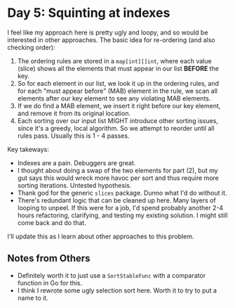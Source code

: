 # Day 5: Squinting at indexes

I feel like my approach here is pretty ugly and loopy, and so would be interested in other approaches. The basic idea for re-ordering (and also checking order):

1) The ordering rules are stored in a `map[int][]int`, where each value (slice) shows all the elements that must appear in our list **BEFORE** the key.
2) So for each element in our list, we look it up in the ordering rules, and for each "must appear before" (MAB) element in the rule, we scan all elements after our key element to see any violating MAB elements.
3) If we do find a MAB element, we insert it right before our key element, and remove it from its original location.
4) Each sorting over our input list MIGHT introduce other sorting issues, since it's a greedy, local algorithm. So we attempt to reorder until all rules pass. Usually this is 1 - 4 passes.

Key takeways:

* Indexes are a pain. Debuggers are great.
* I thought about doing a swap of the two elements for part (2), but my gut says this would wreck more havoc per sort and thus require more sorting iterations. Untested hypothesis. 
* Thank god for the generic `slices` package. Dunno what I'd do without it.
* There's redundant logic that can be cleaned up here. Many layers of looping to unpeel. If this were for a job, I'd spend probably another 2-4 hours refactoring, clarifying, and testing my existing solution. I might still come back and do that.

I'll update this as I learn about other approaches to this problem.

## Notes from Others

- Definitely worth it to just use a `SortStableFunc` with a comparator function in Go for this.
- I think I rewrote some ugly selection sort here. Worth it to try to put a name to it.